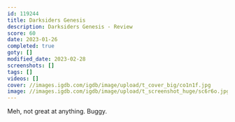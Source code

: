 ```yaml
---
id: 119244
title: Darksiders Genesis
description: Darksiders Genesis - Review
score: 60
date: 2023-01-26
completed: true
goty: []
modified_date: 2023-02-28
screenshots: []
tags: []
videos: []
cover: //images.igdb.com/igdb/image/upload/t_cover_big/co1n1f.jpg
image: //images.igdb.com/igdb/image/upload/t_screenshot_huge/sc6r6o.jpg
---
```

Meh, not great at anything. Buggy.